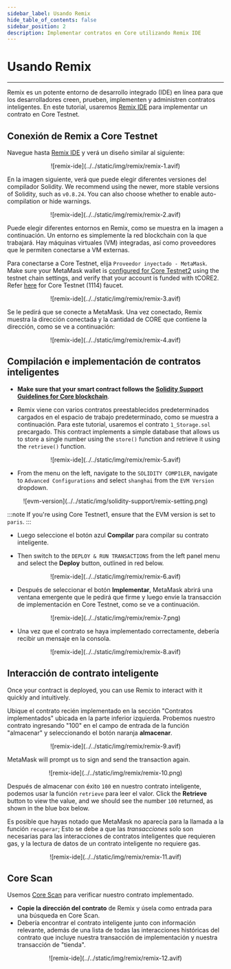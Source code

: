 ```yaml
---
sidebar_label: Usando Remix
hide_table_of_contents: false
sidebar_position: 2
description: Implementar contratos en Core utilizando Remix IDE
---
```


# Usando Remix

---

Remix es un potente entorno de desarrollo integrado (IDE) en línea para que los desarrolladores creen, prueben, implementen y administren contratos inteligentes. En este tutorial, usaremos [Remix IDE](https://remix.ethereum.org/) para implementar un contrato en Core Testnet.

## Conexión de Remix a Core Testnet

Navegue hasta [Remix IDE](https://remix.ethereum.org/) y verá un diseño similar al siguiente:

<p align="center">
![remix-ide](../../static/img/remix/remix-1.avif)
</p>

En la imagen siguiente, verá que puede elegir diferentes versiones del compilador Solidity. We recommend using the newer, more stable versions of Solidity, such as `v0.8.24`. You can also choose whether to enable auto-compilation or hide warnings.

<p align="center">
![remix-ide](../../static/img/remix/remix-2.avif)
</p>

Puede elegir diferentes entornos en Remix, como se muestra en la imagen a continuación. Un entorno es simplemente la red blockchain con la que trabajará. Hay máquinas virtuales (VM) integradas, así como proveedores que le permiten conectarse a VM externas.

Para conectarse a Core Testnet, elija `Proveedor inyectado - MetaMask`. Make sure your MetaMask wallet is [configured for Core Testnet2](./core-wallet-config.md) using the testnet chain settings, and verify that your account is funded with tCORE2. Refer [here](https://scan.test2.btcs.network/faucet) for Core Testnet (1114) faucet.

<p align="center">
![remix-ide](../../static/img/remix/remix-3.avif)
</p>

Se le pedirá que se conecte a MetaMask. Una vez conectado, Remix muestra la dirección conectada y la cantidad de CORE que contiene la dirección, como se ve a continuación:

<p align="center" style={{zoom:"40%"}}>
![remix-ide](../../static/img/remix/remix-4.avif)
</p>

## Compilación e implementación de contratos inteligentes

- **Make sure that your smart contract follows the [Solidity Support Guidelines for Core blockchain](./smart-contract-guidelines.md)**.

- Remix viene con varios contratos preestablecidos predeterminados cargados en el espacio de trabajo predeterminado, como se muestra a continuación. Para este tutorial, usaremos el contrato `1_Storage.sol` precargado. This contract implements a simple database that allows us to store a single number using the `store()` function and retrieve it using the `retrieve()` function.

<p align="center">
![remix-ide](../../static/img/remix/remix-5.avif)
</p>

- From the menu on the left, navigate to the `SOLIDITY COMPILER`, navigate to `Advanced Configurations` and select `shanghai` from the `EVM Version` dropdown.

<p align="center" style={{zoom:"60%"}}>
![evm-version](../../static/img/solidity-support/remix-setting.png)
</p>

:::note
If you're using Core Testnet1, ensure that the EVM version is set to `paris`.
:::

- Luego seleccione el botón azul **Compilar** para compilar su contrato inteligente.

- Then switch to the `DEPLOY & RUN TRANSACTIONS` from the left panel menu and select the **Deploy** button, outlined in red below.

<p align="center">
![remix-ide](../../static/img/remix/remix-6.avif)
</p>

- Después de seleccionar el botón **Implementar**, MetaMask abrirá una ventana emergente que le pedirá que firme y luego envíe la transacción de implementación en Core Testnet, como se ve a continuación.

<p align="center" style={{zoom:"40%"}}>
![remix-ide](../../static/img/remix/remix-7.png)
</p>

- Una vez que el contrato se haya implementado correctamente, debería recibir un mensaje en la consola.

<p align="center">
![remix-ide](../../static/img/remix/remix-8.avif)
</p>

## Interacción de contrato inteligente

Once your contract is deployed, you can use Remix to interact with it quickly and intuitively.

Ubique el contrato recién implementado en la sección "Contratos implementados" ubicada en la parte inferior izquierda. Probemos nuestro contrato ingresando "100" en el campo de entrada de la función "almacenar" y seleccionando el botón naranja **almacenar**.

<p align="center">
![remix-ide](../../static/img/remix/remix-9.avif)
</p>

MetaMask will prompt us to sign and send the transaction again.

<p align="center" style={{zoom:"40%"}}>
![remix-ide](../../static/img/remix/remix-10.png)
</p>

Después de almacenar con éxito `100` en nuestro contrato inteligente, podemos usar la función `retrieve` para leer el valor. Click the **Retrieve** button to view the value, and we should see the number `100` returned, as shown in the blue box below.

Es posible que hayas notado que MetaMask no aparecía para la llamada a la función `recuperar`; Esto se debe a que las _transacciones_ solo son necesarias para las interacciones de contratos inteligentes que requieren gas, y la lectura de datos de un contrato inteligente no requiere gas.

<p align="center">
![remix-ide](../../static/img/remix/remix-11.avif)
</p>

## Core Scan

Usemos [Core Scan](https://scan.test2.btcs.network/) para verificar nuestro contrato implementado.

- **Copie la dirección del contrato** de Remix y úsela como entrada para una búsqueda en Core Scan.
- Debería encontrar el contrato inteligente junto con información relevante, además de una lista de todas las interacciones históricas del contrato que incluye nuestra transacción de implementación y nuestra transacción de "tienda".

<p align="center">
![remix-ide](../../static/img/remix/remix-12.avif)
</p>